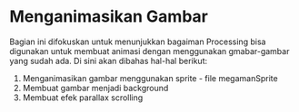 # Menganimasikan Gambar

Bagian ini difokuskan untuk menunjukkan bagaiman Processing bisa digunakan untuk membuat animasi dengan menggunakan gmabar-gambar yang sudah ada. Di sini akan dibahas hal-hal berikut:

1. Menganimasikan gambar menggunakan sprite - file megamanSprite
2. Membuat gambar menjadi background
3. Membuat efek parallax scrolling
